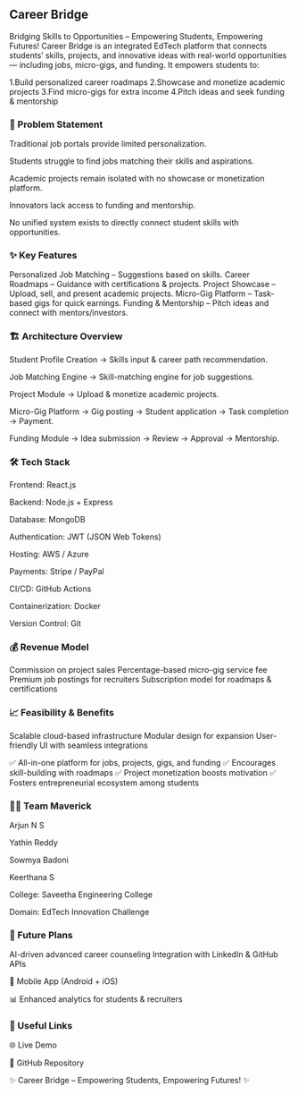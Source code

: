 ##  Career Bridge

Bridging Skills to Opportunities – Empowering Students, Empowering Futures!
Career Bridge is an integrated EdTech platform that connects students’ skills, projects, and innovative ideas with real-world opportunities — including jobs, micro-gigs, and funding.
It empowers students to:

1.Build personalized career roadmaps
2.Showcase and monetize academic projects
3.Find micro-gigs for extra income
4.Pitch ideas and seek funding & mentorship

### 📝 Problem Statement

Traditional job portals provide limited personalization.

Students struggle to find jobs matching their skills and aspirations.

Academic projects remain isolated with no showcase or monetization platform.

Innovators lack access to funding and mentorship.

No unified system exists to directly connect student skills with opportunities.

### ✨ Key Features

Personalized Job Matching – Suggestions based on skills.
Career Roadmaps – Guidance with certifications & projects.
Project Showcase – Upload, sell, and present academic projects.
Micro-Gig Platform – Task-based gigs for quick earnings.
Funding & Mentorship – Pitch ideas and connect with mentors/investors.

### 🏗️ Architecture Overview

Student Profile Creation → Skills input & career path recommendation.

Job Matching Engine → Skill-matching engine for job suggestions.

Project Module → Upload & monetize academic projects.

Micro-Gig Platform → Gig posting → Student application → Task completion → Payment.

Funding Module → Idea submission → Review → Approval → Mentorship.

### 🛠️ Tech Stack

Frontend: React.js

Backend: Node.js + Express

Database: MongoDB

Authentication: JWT (JSON Web Tokens)

Hosting: AWS / Azure

Payments: Stripe / PayPal

CI/CD: GitHub Actions

Containerization: Docker

Version Control: Git

### 💰 Revenue Model

 Commission on project sales
 Percentage-based micro-gig service fee
 Premium job postings for recruiters
 Subscription model for roadmaps & certifications

### 📈 Feasibility & Benefits

 Scalable cloud-based infrastructure
 Modular design for expansion
 User-friendly UI with seamless integrations

✅ All-in-one platform for jobs, projects, gigs, and funding
✅ Encourages skill-building with roadmaps
✅ Project monetization boosts motivation
✅ Fosters entrepreneurial ecosystem among students

### 👨‍💻 Team Maverick

Arjun N S

Yathin Reddy

Sowmya Badoni

Keerthana S

College: Saveetha Engineering College

Domain: EdTech Innovation Challenge

### 🔮 Future Plans

AI-driven advanced career counseling
Integration with LinkedIn & GitHub APIs

📱 Mobile App (Android + iOS)

📊 Enhanced analytics for students & recruiters

### 🔗 Useful Links

🌐 Live Demo

📂 GitHub Repository

✨ Career Bridge – Empowering Students, Empowering Futures! ✨





